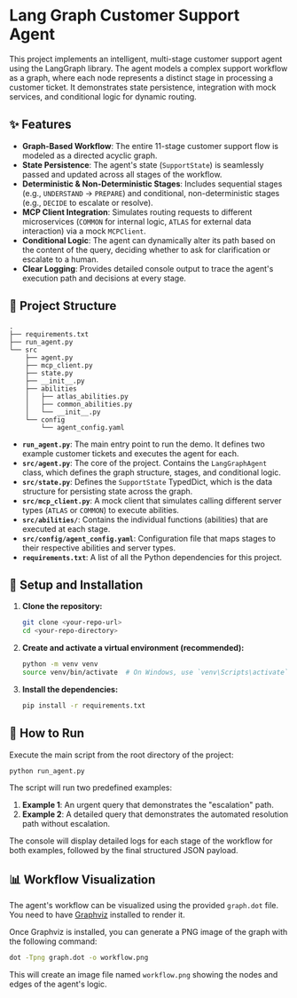 # Lang Graph Customer Support Agent

This project implements an intelligent, multi-stage customer support agent using the LangGraph library. The agent models a complex support workflow as a graph, where each node represents a distinct stage in processing a customer ticket. It demonstrates state persistence, integration with mock services, and conditional logic for dynamic routing.

## ✨ Features

-   **Graph-Based Workflow**: The entire 11-stage customer support flow is modeled as a directed acyclic graph.
-   **State Persistence**: The agent's state (`SupportState`) is seamlessly passed and updated across all stages of the workflow.
-   **Deterministic & Non-Deterministic Stages**: Includes sequential stages (e.g., `UNDERSTAND` -> `PREPARE`) and conditional, non-deterministic stages (e.g., `DECIDE` to escalate or resolve).
-   **MCP Client Integration**: Simulates routing requests to different microservices (`COMMON` for internal logic, `ATLAS` for external data interaction) via a mock `MCPClient`.
-   **Conditional Logic**: The agent can dynamically alter its path based on the content of the query, deciding whether to ask for clarification or escalate to a human.
-   **Clear Logging**: Provides detailed console output to trace the agent's execution path and decisions at every stage.

## 📂 Project Structure

```
.
├── requirements.txt
├── run_agent.py
└── src
    ├── agent.py
    ├── mcp_client.py
    ├── state.py
    ├── __init__.py
    ├── abilities
    │   ├── atlas_abilities.py
    │   ├── common_abilities.py
    │   └── __init__.py
    └── config
        └── agent_config.yaml
```

-   **`run_agent.py`**: The main entry point to run the demo. It defines two example customer tickets and executes the agent for each.
-   **`src/agent.py`**: The core of the project. Contains the `LangGraphAgent` class, which defines the graph structure, stages, and conditional logic.
-   **`src/state.py`**: Defines the `SupportState` TypedDict, which is the data structure for persisting state across the graph.
-   **`src/mcp_client.py`**: A mock client that simulates calling different server types (`ATLAS` or `COMMON`) to execute abilities.
-   **`src/abilities/`**: Contains the individual functions (abilities) that are executed at each stage.
-   **`src/config/agent_config.yaml`**: Configuration file that maps stages to their respective abilities and server types.
-   **`requirements.txt`**: A list of all the Python dependencies for this project.

## 🚀 Setup and Installation

1.  **Clone the repository:**
    ```bash
    git clone <your-repo-url>
    cd <your-repo-directory>
    ```

2.  **Create and activate a virtual environment (recommended):**
    ```bash
    python -m venv venv
    source venv/bin/activate  # On Windows, use `venv\Scripts\activate`
    ```

3.  **Install the dependencies:**
    ```bash
    pip install -r requirements.txt
    ```

## 🏃 How to Run

Execute the main script from the root directory of the project:

```bash
python run_agent.py
```

The script will run two predefined examples:
1.  **Example 1**: An urgent query that demonstrates the "escalation" path.
2.  **Example 2**: A detailed query that demonstrates the automated resolution path without escalation.

The console will display detailed logs for each stage of the workflow for both examples, followed by the final structured JSON payload.

## 📊 Workflow Visualization

The agent's workflow can be visualized using the provided `graph.dot` file. You need to have [Graphviz](https://graphviz.org/download/) installed to render it.

Once Graphviz is installed, you can generate a PNG image of the graph with the following command:

```bash
dot -Tpng graph.dot -o workflow.png
```

This will create an image file named `workflow.png` showing the nodes and edges of the agent's logic.
